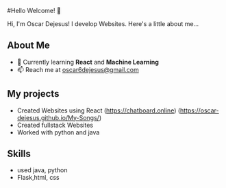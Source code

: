 #Hello Welcome! 👋



Hi, I'm Oscar Dejesus! I develop Websites. Here's a little about me...

## About Me
- 🌱 Currently learning **React** and **Machine Learning**
- 📫 Reach me at [oscar6dejesus@gmail.com](mailto:oscar6dejesus@gmail.com)

## My projects
-  Created Websites using React (https://chatboard.online) (https://oscar-dejesus.github.io/My-Songs/)
-  Created fullstack Websites
-  Worked with python and java

## Skills
-  used java, python
-  Flask,html, css
